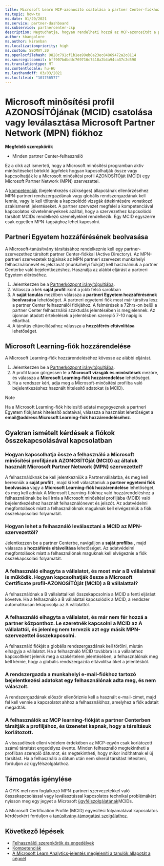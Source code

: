 ```yaml
---
title: Microsoft Learn MCP-azonosító csatolása a partner Center-fiókhoz
ms.topic: how-to
ms.date: 01/29/2021
ms.service: partner-dashboard
ms.subservice: partnercenter-csp
description: Megtudhatja, hogyan rendelheti hozzá az MCP-azonosítót a partner Center-fiókjához, így a vállalata láthatja a kompetenciák felé tett képzési és tanulási útvonalakat.
author: kbangalore
ms.author: kiranban
ms.localizationpriority: high
ms.custom: SEOMAY.20
ms.openlocfilehash: 9828c791cf1b1ee99eb8a23ec84869472a2c8114
ms.sourcegitcommit: bff907bdbddc769716c7418a2b4a94ca37c2d590
ms.translationtype: MT
ms.contentlocale: hu-HU
ms.lasthandoff: 03/03/2021
ms.locfileid: "101756577"
---
```

# <a name="link-or-unlink-a-microsoft-certification-profile-id-mcid-to-a-microsoft-partner-network-mpn-account"></a>Microsoft minősítési profil AZONOSÍTÓjának (MCID) csatolása vagy leválasztása Microsoft Partner Network (MPN) fiókhoz

**Megfelelő szerepkörök**

- Minden partner Center-felhasználó

Ez a cikk azt ismerteti, hogy a Microsoft minősítési programban aktív minősítéseket birtokló ügyfelek hogyan kapcsolhatják össze vagy kapcsolhatják le a Microsoft minősítési profil AZONOSÍTÓját (MCID) egy Microsoft Partner Network (MPN) szervezettel.

A [kompetenciák](https://partner.microsoft.com/pcv/partnership/competencies) (bejelentkezés szükséges) állapotának ellenőrzéséhez MPN-partneri rendszergazdának vagy globális rendszergazdának kell lennie, vagy le kell töltenie a kapcsolódó vizsgák áttekintésére vonatkozó szakismereti jelentéseket. A partner szervezet megfelel a kompetenciával kapcsolatos követelményeknek azáltal, hogy a szervezethez kapcsolódó társított MCIDs rendelkező személyekkel rendelkezik. Egy MCID egyszerre csak egyetlen MPN-tagsághoz lehet kapcsolni.

## <a name="get-partner-university-access"></a>Partneri Egyetem hozzáférésének beolvasása

A Microsoft-tanúsítvány társításához rendelkeznie kell egy partner-szervezethez társított partner Center-fiókkal (Active Directory). Az MPN-partneri szervezetek tagjainak az MPN partneri szervezet munkahelyi felhasználónevét és jelszavát (munkahelyi fiókját) kell használniuk a partner Centerbe való bejelentkezéshez.
Használja az alábbi eljárást a partneri Egyetem eléréséhez.

1. Jelentkezzen be a [Partnerközpont irányítópultjába](https://partner.microsoft.com/dashboard/).
2. Válassza a kék **saját profil** ikont a jobb felső sarokban
3. A **saját tanulás** mezőben válassza a **partneri Egyetem hozzáférésének beolvasása** lehetőséget.
A partneri egyetemi fiók most már társítva lesz a partner Center felhasználói fiókjához. A felmérések a 72hrs-on belül a partner Center felhasználói szaktudás jelentésében is megjelennek. Az újonnan átadott értékelések a jelentésben szereplő 7-10 napig is eltarthat.
4. A társítás eltávolításához válassza a **hozzáférés eltávolítása** lehetőséget.

## <a name="associate-a-microsoft-learning-account"></a>Microsoft Learning-fiók hozzárendelése

A Microsoft Learning-fiók hozzárendeléséhez kövesse az alábbi eljárást. 

1. Jelentkezzen be a [Partnerközpont irányítópultjába](https://partner.microsoft.com/dashboard/).
2. A profil lapon görgessen le a **Microsoft vizsgák és minősítések** mezőre, és válassza a **Microsoft Learning-fiók hozzárendelése** lehetőséget.
3. Ha a rendszer kéri, adja meg a Microsoft-minősítési profilba való bejelentkezéshez használt hitelesítő adatokat (a MCID).

>[!NOTE]
>Ha a Microsoft Learning-fiók hitelesítő adatai megegyeznek a partneri Egyetem fiókjának hitelesítő adataival, válassza a használat lehetőséget a **email@address Microsoft Learning-fiók hozzárendeléséhez**.

## <a name="frequently-asked-questions-about-linking-accounts"></a>Gyakran ismételt kérdések a fiókok összekapcsolásával kapcsolatban

### <a name="how-can-a-user-link-their-microsoft-certification-profile-id-mcid-with-the-microsoft-partner-network-mpn-organization-they-work-for"></a>Hogyan kapcsolhatja össze a felhasználó a Microsoft minősítési profiljának AZONOSÍTÓját (MCID) az általuk használt Microsoft Partner Network (MPN) szervezettel?

A felhasználóknak be kell jelentkezniük a Partnervállalatba, és meg kell keresniük a **saját profilt** , majd ki kell választaniuk a **partner egyetemi fiók beolvasása** vagy a **Microsoft Learning-fiók hozzárendelése** lehetőséget, és meg kell adniuk A Microsoft Learning-fiókhoz való hozzárendeléshez a felhasználónak be kell írnia a Microsoft minősítési profiljába (MCID) való bejelentkezéshez használt felhasználónevet és jelszót. Az adatvédelmi megfontolások miatt a felhasználóknak maguknak kell elvégezniük a fiók összekapcsolási folyamatát.  

### <a name="how-can-a-user-unlink-their-mcid-from-the-mpn-organization-they-work-for"></a>Hogyan lehet a felhasználó leválasztani a MCID az MPN-szervezettől?

Jelentkezzen be a partner Centerbe, navigáljon a **saját profilba** , majd válassza a **hozzáférés eltávolítása** lehetőséget. Az adatvédelmi megfontolások miatt a felhasználónak maguknak kell elvégeznie a fiók összekapcsolási folyamatát.

### <a name="the-user-left-company-a-and-now-works-for-company-b-how-can-they-link-their-microsoft-certification-profile-id-mcid-with-company-b"></a>A felhasználó elhagyta a vállalatot, és most már a B vállalatnál is működik. Hogyan kapcsolhatják össze a Microsoft Certificate profil-AZONOSÍTÓját (MCID) a B vállalattal?

A felhasználónak a B vállalattal kell összekapcsolnia a MCID a fenti eljárást követve. Ha a felhasználó a B vállalattal kapcsolódik a MCID, a rendszer automatikusan lekapcsolja az A vállalattól.

### <a name="the-user-left-company-a-and-no-longer-has-access-to-partner-center-they-want-to-unlink-their-mcid-from-company-a-and-are-not-planning-to-link-it-with-another-mpn-organization-at-the-moment"></a>A felhasználó elhagyta a vállalatot, és már nem fér hozzá a partner központhoz. Le szeretnék kapcsolni a MCID az A vállalattól, és jelenleg nem tervezik azt egy másik MPN-szervezettel összekapcsolni.

A felhasználó fiókját a globális rendszergazdának kell törölni, miután elhagyja a vállalatot. Ha a felhasználó MCID továbbra is a vállalathoz kapcsoltként jelenik meg a szakértelem jelentésében, a felhasználónak meg kell kérnie, hogy a globális rendszergazda eltávolítsa őket a jelentésből.

### <a name="the-admin-provided-sign-in-details-for-a-work-email-account-to-a-user-and-they-have-had-no-response"></a>A rendszergazda a munkahelyi e-mail-fiókhoz tartozó bejelentkezési adatokat egy felhasználónak adta meg, és nem válaszolt.

A rendszergazdának először ellenőriznie kell a használt e-mail-címet, majd fel kell vennie a kapcsolatot ahhoz a felhasználóhoz, amelyhez a fiók adatait megadták.

### <a name="a-user-tries-to-associate-their-mcp-learning-account-to-their-profile-in-partner-center-and-receives-a-message-that-their-association-is-limited"></a>A felhasználók az MCP learning-fiókját a partner Centerben társítják a profiljához, és üzenetet kapnak, hogy a társításuk korlátozott.

A visszaélések elleni védelem érdekében az MCP-egyén csak korlátozott számú társítást engedélyez évente. Minden felhasználó megtekintheti a profilban szereplő dátumot, és megtekintheti, hogy mikor indíthatnak el új társítást. Ha a felhasználó a dátum után nem sikerül társítást létesíteni, forduljon az ügyfélszolgálathoz.  

## <a name="how-to-get-support"></a>Támogatás igénylése

A GYIK-mel nem foglalkozó MPN-partneri szervezetekkel való összekapcsolással vagy leválasztással kapcsolatos technikai problémákért nyisson meg egy jegyet a Microsoft [ügyfélszolgálatának](https://partner.microsoft.com/support)MCIDs.

A Microsoft Certification Profile (MCID) egyesítési folyamatával kapcsolatos kérdésekért forduljon a [tanúsítvány-támogatási szolgálathoz](https://aka.ms/mcpforum).

## <a name="next-steps"></a>Következő lépések

- [Felhasználói szerepkörök és engedélyek](./permissions-overview.md)
- [Kompetenciák](https://partner.microsoft.com/membership/competencies)
- [A Microsoft Learn Analytics-jelentés megjeleníti a tanulók állapotát a cégnél](ms-learn-analytics.md)
